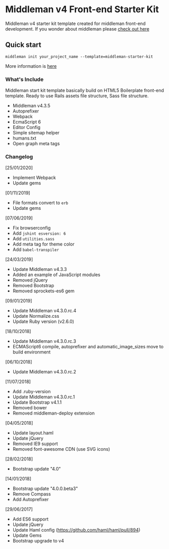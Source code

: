 # Middleman v4 Front-end Starter Kit

Middleman v4 starter kit template created for middleman front-end development.
If you wonder about middleman please [check out here](https://middlemanapp.com/)

## Quick start

`middleman init your_project_name --template=middleman-starter-kit`

More information is [here](https://middlemanapp.com/advanced/project_templates/)

### What's Include

Middleman start kit template basically build on HTML5 Boilerplate front-end
template. Ready to use Rails assets file structure, Sass file structure.

- Middleman v4.3.5
- Autoprefixer
- Webpack
- EcmaScript 6 
- Editor Config
- Simple sitemap helper
- humans.txt
- Open graph meta tags

### Changelog

[25/01/2020]

- Implement Webpack
- Update gems

[01/11/2019]

- File formats convert to `erb`
- Update gems

[07/06/2019]

- Fix browserconfig
- Add `jshint esversion: 6`
- Add `utilities.sass`
- Add meta tag for theme color
- Add `babel-transpiler`

[24/03/2019]

- Update Middleman v4.3.3
- Added an example of JavaScript modules
- Removed jQuery
- Removed Bootstrap
- Removed sprockets-es6 gem

[09/01/2019]

- Update Middleman v4.3.0.rc.4
- Update Normalize.css
- Update Ruby version (v2.6.0)

[18/10/2018]

- Update Middleman v4.3.0.rc.3
- ECMAScript6 compile, autoprefixer and automatic_image_sizes move to build environment

[06/10/2018]

- Update Middleman v4.3.0.rc.2

[11/07/2018]

- Add .ruby-version
- Update Middleman v4.3.0.rc.1
- Update Bootstrap v4.1.1
- Removed bower
- Removed middleman-deploy extension

[04/05/2018]

- Update layout.haml
- Update jQuery
- Removed IE9 support
- Removed font-awesome CDN (use SVG icons)

[28/02/2018]

- Bootstrap update "4.0"

[14/01/2018]

- Bootstrap update "4.0.0.beta3"
- Remove Compass
- Add Autoprefixer

[29/06/2017]

- Add ES6 support
- Update jQuery
- Update Haml config (https://github.com/haml/haml/pull/894)
- Update Gems
- Bootstrap upgrade to v4
